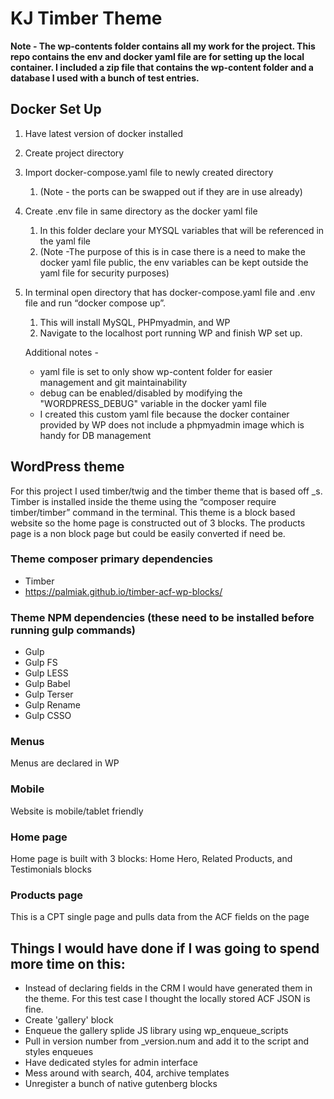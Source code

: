 # KJ Timber Theme
**Note - The wp-contents folder contains all my work for the project. This repo contains the env and docker yaml file are for setting up the local container. I included a zip file that contains the wp-content folder and a database I used with a bunch of test entries.**

## Docker Set Up
1. Have latest version of docker installed
2. Create project directory
3. Import docker-compose.yaml file to newly created directory
    1. (Note - the ports can be swapped out if they are in use already)
4. Create .env file in same directory as the docker yaml file
    1. In this folder declare your MYSQL variables that will be referenced in the yaml file
    2. (Note -The purpose of this is in case there is a need to make the docker yaml file public, the env variables can be kept outside the yaml file for security purposes)
5. In terminal open directory that has docker-compose.yaml file and .env file and run “docker compose up”.
    1. This will install MySQL, PHPmyadmin, and WP
    2. Navigate to the localhost port running WP and finish WP set up.
    
    Additional notes - 
    
    - yaml file is set to only show wp-content folder for easier management and git maintainability
    - debug can be enabled/disabled by modifying the "WORDPRESS_DEBUG" variable in the docker yaml file
    - I created this custom yaml file because the docker container provided by WP does not include a phpmyadmin image which is handy for DB management

## WordPress theme
For this project I used timber/twig and the timber theme that is based off _s. Timber is installed inside the theme using the “composer require timber/timber” command in the terminal. This theme is a block based website so the home page is constructed out of 3 blocks. The products page is a non block page but could be easily converted if need be. 

### Theme composer primary dependencies
- Timber
- https://palmiak.github.io/timber-acf-wp-blocks/

### Theme NPM dependencies (these need to be installed before running gulp commands)
- Gulp
- Gulp FS
- Gulp LESS
- Gulp Babel
- Gulp Terser
- Gulp Rename
- Gulp CSSO

### Menus
Menus are declared in WP

### Mobile
Website is mobile/tablet friendly

### Home page
Home page is built with 3 blocks: Home Hero, Related Products, and Testimonials blocks

### Products page 
This is a CPT single page and pulls data from the ACF fields on the page

## Things I would have done if I was going to spend more time on this:

- Instead of declaring fields in the CRM I would have generated them in the theme. For this test case I thought the locally stored ACF JSON is fine.
- Create 'gallery' block
- Enqueue the gallery splide JS library using wp_enqueue_scripts
- Pull in version number from _version.num and add it to the script and styles enqueues
- Have dedicated styles for admin interface
- Mess around with search, 404, archive templates
- Unregister a bunch of native gutenberg blocks